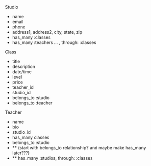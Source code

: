Studio
- name
- email
- phone
- address1, address2, city, state, zip
- has_many :classes
- has_many :teachers ... , through: :classes

Class
- title
- description
- date/time
- level
- price
- teacher_id
- studio_id
- belongs_to :studio
- belongs_to :teacher

Teacher
- name
- bio
- studio_id
- has_many classes
- belongs_to :studio
- ** (start with belongs_to relationship? and maybe make has_many later???)
- ** has_many :studios, through: :classes